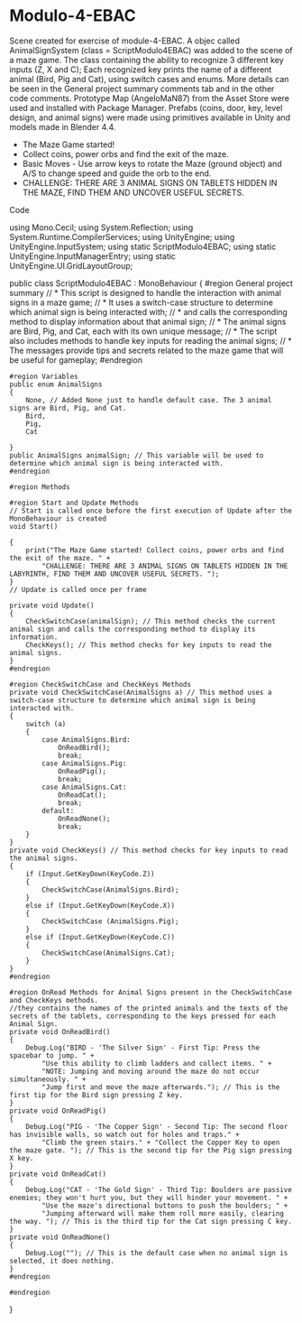 # Modulo-4-EBAC

Scene created for exercise of module-4-EBAC. A objec called AnimalSignSystem (class = ScriptModulo4EBAC) was added to the scene of a maze game. The class containing the ability to recognize 3 different key inputs (Z, X and C); Each recognized key prints the name of a different animal (Bird, Pig and Cat), using switch cases and enums. More details can be seen in the General project summary comments tab and in the other code comments. Prototype Map (AngeloMaN87) from the Asset Store were used and installed with Package Manager. Prefabs (coins, door, key, level design, and animal signs) were made using primitives available in Unity and models made in Blender 4.4.


* The Maze Game started!
* Collect coins, power orbs and find the exit of the maze.
* Basic Moves - Use arrow keys to rotate the Maze (ground object) and A/S to change speed and guide the orb to the end.
* CHALLENGE: THERE ARE 3 ANIMAL SIGNS ON TABLETS HIDDEN IN THE MAZE, FIND THEM AND UNCOVER USEFUL SECRETS.

Code

using Mono.Cecil;
using System.Reflection;
using System.Runtime.CompilerServices;
using UnityEngine;
using UnityEngine.InputSystem;
using static ScriptModulo4EBAC;
using static UnityEngine.InputManagerEntry;
using static UnityEngine.UI.GridLayoutGroup;

public class ScriptModulo4EBAC : MonoBehaviour
{
    #region General project summary
    // * This script is designed to handle the interaction with animal signs in a maze game; 
    // * It uses a switch-case structure to determine which animal sign is being interacted with; 
    // * and calls the corresponding method to display information about that animal sign; 
    // * The animal signs are Bird, Pig, and Cat, each with its own unique message; 
    // * The script also includes methods to handle key inputs for reading the animal signs; 
    // * The messages provide tips and secrets related to the maze game that will be useful for gameplay; 
    #endregion

    #region Variables
    public enum AnimalSigns
    {
        None, // Added None just to handle default case. The 3 animal signs are Bird, Pig, and Cat.
        Bird,
        Pig,
        Cat

    }
    public AnimalSigns animalSign; // This variable will be used to determine which animal sign is being interacted with.
    #endregion

    #region Methods

    #region Start and Update Methods
    // Start is called once before the first execution of Update after the MonoBehaviour is created
    void Start()

    {
        print("The Maze Game started! Collect coins, power orbs and find the exit of the maze. " +
            "CHALLENGE: THERE ARE 3 ANIMAL SIGNS ON TABLETS HIDDEN IN THE LABYRINTH, FIND THEM AND UNCOVER USEFUL SECRETS. ");
    }
    // Update is called once per frame

    private void Update()
    {
        CheckSwitchCase(animalSign); // This method checks the current animal sign and calls the corresponding method to display its information.
        CheckKeys(); // This method checks for key inputs to read the animal signs.
    }
    #endregion

    #region CheckSwitchCase and CheckKeys Methods
    private void CheckSwitchCase(AnimalSigns a) // This method uses a switch-case structure to determine which animal sign is being interacted with.
    {
        switch (a) 
        {
            case AnimalSigns.Bird:
                OnReadBird();
                break;
            case AnimalSigns.Pig:
                OnReadPig();
                break;
            case AnimalSigns.Cat:
                OnReadCat();
                break;
            default:
                OnReadNone();
                break;
        }
    }
    private void CheckKeys() // This method checks for key inputs to read the animal signs.
    {
        if (Input.GetKeyDown(KeyCode.Z))
        {
            CheckSwitchCase(AnimalSigns.Bird);
        }
        else if (Input.GetKeyDown(KeyCode.X))
        {
            CheckSwitchCase (AnimalSigns.Pig);
        }
        else if (Input.GetKeyDown(KeyCode.C))
        {
            CheckSwitchCase(AnimalSigns.Cat);
        }
    }
    #endregion

    #region OnRead Methods for Animal Signs present in the CheckSwitchCase and CheckKeys methods.
    //they contains the names of the printed animals and the texts of the secrets of the tablets, corresponding to the keys pressed for each Animal Sign.
    private void OnReadBird()
    { 
        Debug.Log("BIRD - 'The Silver Sign' - First Tip: Press the spacebar to jump. " +
            "Use this ability to climb ladders and collect items. " +
            "NOTE: Jumping and moving around the maze do not occur simultaneously. " +
            "Jump first and move the maze afterwards."); // This is the first tip for the Bird sign pressing Z key.
    }
    private void OnReadPig()
    {
        Debug.Log("PIG - 'The Copper Sign' - Second Tip: The second floor has invisible walls, so watch out for holes and traps." +
            "Climb the green stairs." + "Collect the Copper Key to open the maze gate. "); // This is the second tip for the Pig sign pressing X key.
    }
    private void OnReadCat()
    { 
        Debug.Log("CAT - 'The Gold Sign' - Third Tip: Boulders are passive enemies; they won't hurt you, but they will hinder your movement. " +
            "Use the maze's directional buttons to push the boulders; " +
            "Jumping afterward will make them roll more easily, clearing the way. "); // This is the third tip for the Cat sign pressing C key.
    }
    private void OnReadNone()
    { 
        Debug.Log(""); // This is the default case when no animal sign is selected, it does nothing.
    }
    #endregion

    #endregion
}
